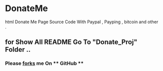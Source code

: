 # DonateMe
html Donate Me Page Source Code With Paypal , Payping , bitcoin and other .

## for Show All README Go To "Donate_Proj" Folder ..

### Please [forks](https://github.com/javadimoghadam/DonateMe/) me On ** GitHub **
